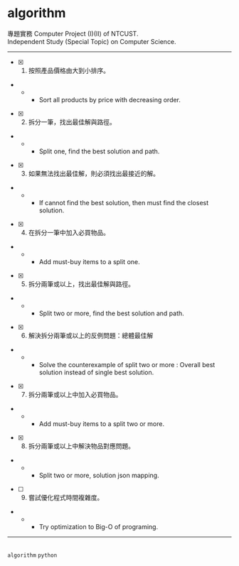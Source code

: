 # algorithm

專題實務 Computer Project (I)(II) of NTCUST.<br>
Independent Study (Special Topic) on Computer Science.<br>

---
- [x] 1. 按照產品價格由大到小排序。
- - - Sort all products by price with decreasing order.

- [x] 2. 拆分一筆，找出最佳解與路徑。
- - - Split one, find the best solution and path.

- [x] 3. 如果無法找出最佳解，則必須找出最接近的解。
- - - If cannot find the best solution, then must find the closest solution.

- [x] 4. 在拆分一筆中加入必買物品。
- - - Add must-buy items to a split one.

- [x] 5. 拆分兩筆或以上，找出最佳解與路徑。
- - - Split two or more, find the best solution and path.

- [x] 6. 解決拆分兩筆或以上的反例問題：總體最佳解
- - - Solve the counterexample of split two or more : Overall best solution instead of single best solution.

- [x] 7. 拆分兩筆或以上中加入必買物品。
- - - Add must-buy items to a split two or more.

- [x] 8. 拆分兩筆或以上中解決物品對應問題。
- - - Split two or more, solution json mapping.

- [ ] 9. 嘗試優化程式時間複雜度。
- - - Try optimization to Big-O of programing.
---

<br> `algorithm` `python`
